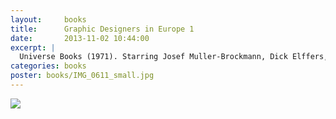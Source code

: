 ```yaml
---
layout:     books
title:      Graphic Designers in Europe 1
date:       2013-11-02 10:44:00
excerpt: |
  Universe Books (1971). Starring Josef Muller-Brockmann, Dick Elffers, Jean-Michel Folon and Jan Lenica
categories: books
poster: books/IMG_0611_small.jpg
---
```


<div class="grid_12">
  <img src="{% asset_path books/IMG_0611.jpg %}" />
</div>

